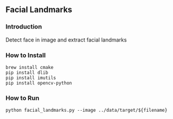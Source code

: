 ## Facial Landmarks 
### Introduction
Detect face in image and extract facial landmarks
### How to Install
```
brew install cmake
pip install dlib 
pip install imutils 
pip install opencv-python
```

### How to Run
```
python facial_landmarks.py --image ../data/target/${filename}
```
